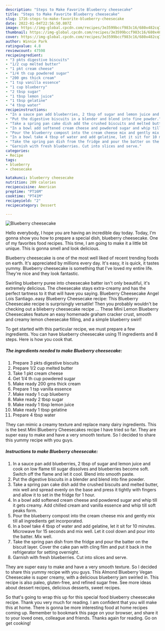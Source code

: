 ```yaml
---
description: "Steps to Make Favorite Blueberry cheesecake"
title: "Steps to Make Favorite Blueberry cheesecake"
slug: 1716-steps-to-make-favorite-blueberry-cheesecake
date: 2022-01-04T22:56:50.807Z
image: https://img-global.cpcdn.com/recipes/3e3599bccf983c16/680x482cq70/blueberry-cheesecake-recipe-main-photo.jpg
thumbnail: https://img-global.cpcdn.com/recipes/3e3599bccf983c16/680x482cq70/blueberry-cheesecake-recipe-main-photo.jpg
cover: https://img-global.cpcdn.com/recipes/3e3599bccf983c16/680x482cq70/blueberry-cheesecake-recipe-main-photo.jpg
author: Winnie Park
ratingvalue: 4.8
reviewcount: 47598
recipeingredient:
- "3 pkts digestive biscuits"
- "1/2 cup melted butter"
- "1 pkt cream cheese"
- "1/4 th cup powdered sugar"
- "200 gms thick cream"
- "1 tsp vanilla essence"
- "1 cup blueberry"
- "2 tbsp sugar"
- "1 tbsp lemon juice"
- "1 tbsp gelatine"
- "4 tbsp water"
recipeinstructions:
- "In a sauce pan add blueberries, 2 tbsp of sugar and lemon juice and cook on low flame till sugar dissolves and blueberries become soft. Switch off the flame and let it cool. Blend into smooth paste."
- "Put the digestive biscuits in a blender and blend into fine powder."
- "Take a spring pan cake dish add the crushed biscuits and melted butter, mix well and spread evenly on the base and press it tightly with fingers and allow it to set in the fridge for 1 hour."
- "In a bowl add softened cream cheese and powdered sugar and whip till it gets creamy. Add chilled cream and vanilla essence and whip till soft peaks form."
- "Pour the blueberry compost into the cream cheese mix and gently mix till all ingredients get incorporated."
- "In a bowl take 4 tbsp of water and add gelatine, let it sit for 10 minutes. Microwave for 15 seconds and mix well. Let it cool down and pour into the batter. Mix well."
- "Take the spring pan dish from the fridge and pour the batter on the biscuit layer. Cover the cake pan with cling film and put it back in the refrigerator for setting overnight."
- "Garnish with fresh blueberries. Cut into slices and serve."
categories:
- Recipe
tags:
- blueberry
- cheesecake

katakunci: blueberry cheesecake 
nutrition: 209 calories
recipecuisine: American
preptime: "PT16M"
cooktime: "PT41M"
recipeyield: "2"
recipecategory: Dessert

---
```



![Blueberry cheesecake](https://img-global.cpcdn.com/recipes/3e3599bccf983c16/680x482cq70/blueberry-cheesecake-recipe-main-photo.jpg)

Hello everybody, I hope you are having an incredible day today. Today, I'm gonna show you how to prepare a special dish, blueberry cheesecake. One of my favorites food recipes. This time, I am going to make it a little bit unique. This is gonna smell and look delicious.

Blueberry cheesecake is one of the most well liked of recent trending foods on earth. It's appreciated by millions every day. It's easy, it is quick, it tastes yummy. Blueberry cheesecake is something that I've loved my entire life. They're nice and they look fantastic.

Swirling blueberry puree into cheesecake batter isn&#39;t only beautiful, it&#39;s extremely delicious. The cheesecake stays extra-creamy and has the perfect tartness to it that will have you saying. Blueberry Cheesecake Angel Lois Santiago..easy Blueberry Cheesecake recipe: This Blueberry Cheesecake recipe is surprisingly versatile! Then you probably wouldn&#39;t be checking out a blieberry cheesecake recipe … These Mini Lemon Blueberry Cheesecakes feature an easy homemade graham cracker crust, smooth and creamy lemon cheesecake filling, and a simple blueberry swirl!


To get started with this particular recipe, we must prepare a few ingredients. You can have blueberry cheesecake using 11 ingredients and 8 steps. Here is how you cook that.

<!--inarticleads1-->

##### The ingredients needed to make Blueberry cheesecake:

1. Prepare 3 pkts digestive biscuits
1. Prepare 1/2 cup melted butter
1. Take 1 pkt cream cheese
1. Get 1/4 th cup powdered sugar
1. Make ready 200 gms thick cream
1. Prepare 1 tsp vanilla essence
1. Make ready 1 cup blueberry
1. Make ready 2 tbsp sugar
1. Make ready 1 tbsp lemon juice
1. Make ready 1 tbsp gelatine
1. Prepare 4 tbsp water


They can mimic a creamy texture and replace many dairy ingredients. This is the best Mini Blueberry Cheesecakes recipe I have tried so far. They are super easy to make and have a very smooth texture. So I decided to share this yummy recipe with you guys. 

<!--inarticleads2-->

##### Instructions to make Blueberry cheesecake:

1. In a sauce pan add blueberries, 2 tbsp of sugar and lemon juice and cook on low flame till sugar dissolves and blueberries become soft. Switch off the flame and let it cool. Blend into smooth paste.
1. Put the digestive biscuits in a blender and blend into fine powder.
1. Take a spring pan cake dish add the crushed biscuits and melted butter, mix well and spread evenly on the base and press it tightly with fingers and allow it to set in the fridge for 1 hour.
1. In a bowl add softened cream cheese and powdered sugar and whip till it gets creamy. Add chilled cream and vanilla essence and whip till soft peaks form.
1. Pour the blueberry compost into the cream cheese mix and gently mix till all ingredients get incorporated.
1. In a bowl take 4 tbsp of water and add gelatine, let it sit for 10 minutes. Microwave for 15 seconds and mix well. Let it cool down and pour into the batter. Mix well.
1. Take the spring pan dish from the fridge and pour the batter on the biscuit layer. Cover the cake pan with cling film and put it back in the refrigerator for setting overnight.
1. Garnish with fresh blueberries. Cut into slices and serve.


They are super easy to make and have a very smooth texture. So I decided to share this yummy recipe with you guys. This Almond Blueberry Vegan Cheesecake is super creamy, with a delicious blueberry jam swirled in. This recipe is also paleo, gluten-free, and refined sugar free. See more ideas about dessert recipes, delicious desserts, sweet recipes. 

So that's going to wrap this up for this special food blueberry cheesecake recipe. Thank you very much for reading. I am confident that you will make this at home. There is gonna be more interesting food at home recipes coming up. Remember to bookmark this page on your browser, and share it to your loved ones, colleague and friends. Thanks again for reading. Go on get cooking!
